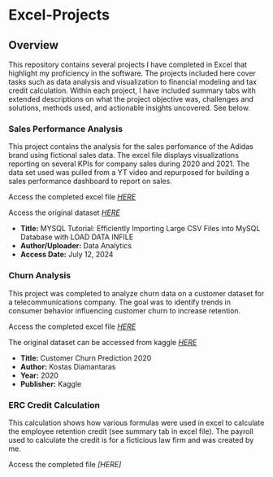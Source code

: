 # Excel-Projects

## Overview
This repository contains several projects I have completed in Excel that highlight my proficiency in the software. The projects included here cover tasks such as data analysis and visualization to financial modeling and tax credit calculation. Within each project, I have included summary tabs with extended descriptions on what the project objective was, challenges and solutions, methods used, and actionable insights uncovered. See below.

### Sales Performance Analysis
This project contains the analysis for the sales perfomance of the Adidas brand using fictional sales data. The excel file displays visualizations reporting on several KPIs for company sales during 2020 and 2021. The data set used was pulled from a YT video and repurposed for building a sales performance dashboard to report on sales.

Access the completed excel file *[HERE](https://github.com/msanders25/Excel-Projects/blob/main/Sales%20Performance%20Analysis%20-%20Adidas.xlsx)*

Access the original dataset *[HERE](https://www.youtube.com/watch?v=INtejSjK5w0&t=334s)*
- **Title:** MYSQL Tutorial: Efficiently Importing Large CSV Files into MySQL Database with LOAD DATA INFILE
- **Author/Uploader:** Data Analytics
- **Access Date:** July 12, 2024

### Churn Analysis
This project was completed to analyze churn data on a customer dataset for a telecommunications company. The goal was to identify trends in consumer behavior influencing customer churn to increase retention.

Access the completed excel file *[HERE](https://github.com/msanders25/Excel-Projects/blob/main/Churn%20Rate%20Analysis.xlsx)*

The original dataset can be accessed from kaggle *[HERE](https://www.kaggle.com/c/customer-churn-prediction-2020/overview)*
- **Title:** Customer Churn Prediction 2020
- **Author:** Kostas Diamantaras
- **Year:** 2020
- **Publisher:** Kaggle

### ERC Credit Calculation
This calculation shows how various formulas were used in excel to calculate the employee retention credit (see summary tab in excel file). The payroll used to calculate the credit is for a ficticious law firm and was created by me.

Access the completed file *[HERE]*

